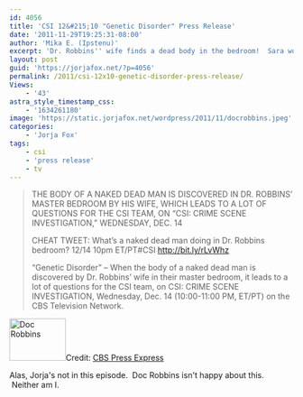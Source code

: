 ```yaml
---
id: 4056
title: 'CSI 12&#215;10 "Genetic Disorder" Press Release'
date: '2011-11-29T19:25:31-08:00'
author: 'Mika E. (Ipstenu)'
excerpt: 'Dr. Robbins'' wife finds a dead body in the bedroom!  Sara won''t be there to help solve the crime.'
layout: post
guid: 'https://jorjafox.net/?p=4056'
permalink: /2011/csi-12x10-genetic-disorder-press-release/
Views:
    - '43'
astra_style_timestamp_css:
    - '1634261180'
image: 'https://static.jorjafox.net/wordpress/2011/11/docrobbins.jpeg'
categories:
    - 'Jorja Fox'
tags:
    - csi
    - 'press release'
    - tv
---
```


<blockquote>THE BODY OF A NAKED DEAD MAN IS DISCOVERED IN DR. ROBBINS’ MASTER BEDROOM BY HIS WIFE, WHICH LEADS TO A LOT OF QUESTIONS FOR THE CSI TEAM, ON “CSI: CRIME SCENE INVESTIGATION,” WEDNESDAY, DEC. 14

CHEAT TWEET: What’s a naked dead man doing in Dr. Robbins bedroom? 12/14 10pm ET/PT#CSI <a href="http://bit.ly/rLvWhz">http://bit.ly/rLvWhz</a>

“Genetic Disorder” – When the body of a naked dead man is discovered by Dr. Robbins’ wife in their master bedroom, it leads to a lot of questions for the CSI team, on CSI: CRIME SCENE INVESTIGATION, Wednesday, Dec. 14 (10:00-11:00 PM, ET/PT) on the CBS Television Network.</blockquote>
<img class="alignleft size-thumbnail wp-image-4057" title="Doc Robbins" src="//static.jorjafox.net/wordpress/2011/11/docrobbins-210x140.jpeg" alt="Doc Robbins" width="100" height="75" />Credit: <a href="http://www.cbspressexpress.com/cbs-entertainment/releases/view?id=29948">CBS Press Express</a>

Alas, Jorja's not in this episode.  Doc Robbins isn't happy about this.  Neither am I.
